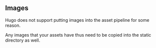 

## Images

Hugo does not support putting images into the asset pipeline for some reason.

Any images that your assets have thus need to be copied into the static directory
as well.